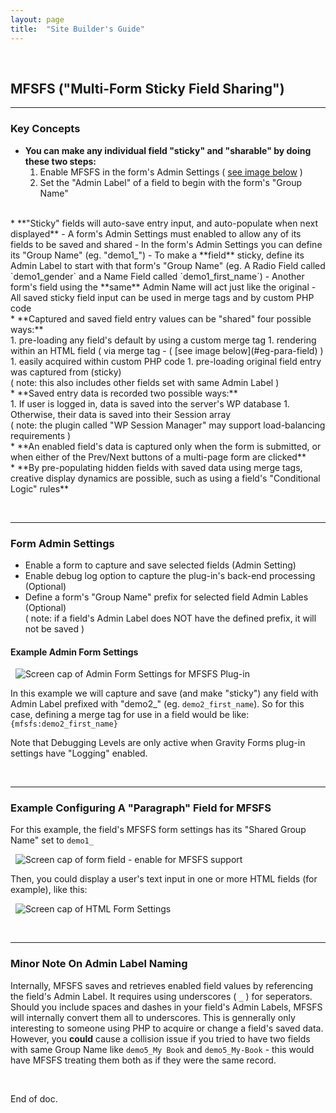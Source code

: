 ```yaml
---
layout: page
title:  "Site Builder's Guide"
---
```


<p> &nbsp;<br /></p>

## MFSFS ("Multi-Form Sticky Field Sharing")

---

### Key Concepts
* **You can make any individual field "sticky" and "sharable" by doing these two steps:**
  1. Enable MFSFS in the form's Admin Settings ( [see image below](#eg-adm-form) )
  1. Set the "Admin Label" of a field to begin with the form's "Group Name"   
<br />
* **"Sticky" fields will auto-save entry input, and auto-populate when next displayed**
  - A form's Admin Settings must enabled to allow any of its fields to be saved and shared
  - In the form's Admin Settings you can define its "Group Name" (eg. "demo1_")
  - To make a **field** sticky, define its Admin Label to start with that form's "Group Name"  
  (eg. A Radio Field called `demo1_gender` and a Name Field called `demo1_first_name`)
  - Another form's field using the **same** Admin Name will act just like the original
  - All saved sticky field input can be used in merge tags and by custom PHP code  
<br />
* **Captured and saved field entry values can be "shared" four possible ways:**<br />
  1. pre-loading any field's default by using a custom merge tag
  1. rendering within an HTML field ( via merge tag - ( [see image below](#eg-para-field) )
  1. easily acquired within custom PHP code
  1. pre-loading original field entry was captured from (sticky)<br />
  ( note: this also includes other fields set with same Admin Label )  
<br />
* **Saved entry data is recorded two possible ways:**<br />
  1. If user is logged in, data is saved into the server's WP database
  1. Otherwise, their data is saved into their Session array<br />
( note: the plugin called "WP Session Manager" may support load-balancing requirements )  
<br />
* **An enabled field's data is captured only when the form is submitted, or when either of the Prev/Next buttons of a multi-page form are clicked**  
<br />
* **By pre-populating hidden fields with saved data using merge tags, creative display dynamics are possible, such as using a field's "Conditional Logic" rules**

<p> &nbsp;<br /></p>

<a name="eg-adm-form"></a>

---
### Form Admin Settings
* Enable a form to capture and save selected fields (Admin Setting)
* Enable debug log option to capture the plug-in's back-end processing (Optional)
* Define a form's "Group Name" prefix for selected field Admin Lables (Optional)
<br />( note: if a field's Admin Label does NOT have the defined prefix, it will not be saved )

#### Example Admin Form Settings 
&nbsp;&nbsp;![Screen cap of Admin Form Settings for MFSFS Plug-in](/assets/imgs/doc-img-mfsfs-form_admin_settings-50d.png "MFSFS Form Admin Settings")

In this example we will capture and save (and make "sticky") any field with Admin Label prefixed with "demo2_" (eg. `demo2_first_name`). So for this case, defining a merge tag for use in a field would be like: `{mfsfs:demo2_first_name}`

Note that Debugging Levels are only active when Gravity Forms plug-in settings have "Logging" enabled. 


<p> &nbsp;<br /></p>

<a name="eg-para-field"></a>

---
### Example Configuring A "Paragraph" Field for MFSFS
For this example, the field's MFSFS form settings has its "Shared Group Name" set to `demo1_`  

&nbsp;&nbsp;![Screen cap of form field - enable for MFSFS support](/assets/imgs/doc-img-mfsfs-form_eg-para-50.png "Paragraph Form Field Advance Tab")  

Then, you could display a user's text input in one or more HTML fields (for example), like this:  

&nbsp;&nbsp;![Screen cap of HTML Form Settings](/assets/imgs/doc-img-mfsfs-form_eg-html-50.png "MFSFS HTML Settings")


<p> &nbsp;<br /></p>

<a name="eg-para-field"></a>

---
### Minor Note On Admin Label Naming 
Internally, MFSFS saves and retrieves enabled field values by referencing the field's Admin Label. It requires using underscores ( `_` ) for seperators. Should you include spaces and dashes in your field's Admin Labels, MFSFS will internally convert them all to underscores. This is gennerally only interesting to someone using PHP to acquire or change a field's saved data. However, you **could** cause a collision issue if you tried to have two fields with same Group Name like `demo5_My Book` and `demo5_My-Book` - this would have MFSFS treating them both as if they were the same record.








<p> &nbsp;<br /></p>

End of doc.


<p> &nbsp;<br /></p>
